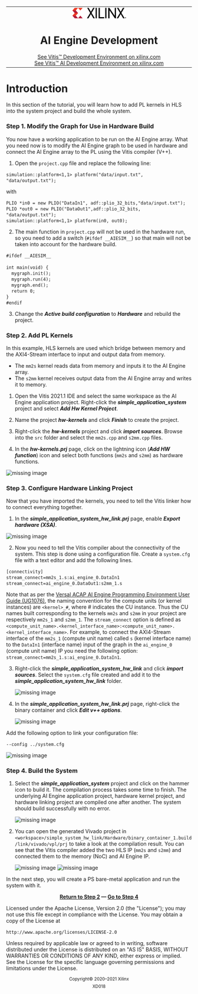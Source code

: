 ﻿<table class="sphinxhide" width="100%">
 <tr width="100%">
    <td align="center"><img src="https://raw.githubusercontent.com/Xilinx/Image-Collateral/main/xilinx-logo.png" width="30%"/><h1>AI Engine Development</h1>
    <a href="https://www.xilinx.com/products/design-tools/vitis.html">See Vitis™ Development Environment on xilinx.com</br></a>
    <a href="https://www.xilinx.com/products/design-tools/vitis/vitis-ai.html">See Vitis™ AI Development Environment on xilinx.com</a>
    </td>
 </tr>
</table>

# Introduction

In this section of the tutorial, you will learn how to add PL kernels in HLS into the system project and build the whole system.

### Step 1. Modify the Graph for Use in Hardware Build

You now have a working application to be run on the AI Engine array. What you need now is to modify the AI Engine graph to be used in hardware and connect the AI Engine array to the PL using the Vitis compiler (V++).

1. Open the `project.cpp` file and replace the following line:
```
simulation::platform<1,1> platform("data/input.txt", "data/output.txt");
```
with

```
PLIO *in0 = new PLIO("DataIn1", adf::plio_32_bits,"data/input.txt");
PLIO *out0 = new PLIO("DataOut1",adf::plio_32_bits, "data/output.txt");
simulation::platform<1,1> platform(in0, out0);
```

2. The main function in `project.cpp` will not be used in the hardware run, so you need to add a switch (`#ifdef __AIESIM__`) so that main will not be taken into account for the hardware build.

```
#ifdef __AIESIM__

int main(void) {
  mygraph.init();
  mygraph.run(4);
  mygraph.end();
  return 0;
}
#endif
```

3. Change the ***Active build configuration*** to ***Hardware*** and rebuild the project.

### Step 2. Add PL Kernels

In this example, HLS kernels are used which bridge between memory and the AXI4-Stream interface to input and output data from memory.
* The `mm2s` kernel reads data from memory and inputs it to the AI Engine array.
* The `s2mm` kernel receives output data from the AI Engine array and writes it to memory.

1. Open the Vitis 2021.1 IDE and select the same workspace as the AI Engine application project. Right-click the ***simple_application_system*** project and select ***Add Hw Kernel Project***.

2. Name the project ***hw-kernels*** and click ***Finish*** to create the project.

3. Right-click the ***hw-kernels*** project and click ***import sources***. Browse into the ```src``` folder and select the ```mm2s.cpp``` and ```s2mm.cpp``` files.

4. In the ***hw-kernels.prj*** page, click on the lightning icon (***Add HW function***) icon and select both functions (`mm2s` and `s2mm`) as hardware functions.

![missing image](images/hw_kernels.png)


### Step 3. Configure Hardware Linking Project

Now that you have imported the kernels, you need to tell the Vitis linker how to connect everything together.

1. In the ***simple_application_system_hw_link.prj*** page, enable ***Export hardware (XSA)***.

![missing image](images/hw_link_cfg1.png)

2. Now you need to tell the Vitis compiler about the connectivity of the system. This step is done using a configuration file.
Create a `system.cfg` file with a text editor and add the following lines.
```
[connectivity]
stream_connect=mm2s_1.s:ai_engine_0.DataIn1
stream_connect=ai_engine_0.DataOut1:s2mm_1.s
```

Note that as per the [Versal ACAP AI Engine Programming Environment User Guide (UG1076)](https://www.xilinx.com/cgi-bin/docs/rdoc?t=vitis+doc;v=2021.1;d=yii1603912637443.html), the naming convention for the compute units (or kernel instances) are `<kernel>_#`, where # indicates the CU instance. Thus the CU names built corresponding to the kernels `mm2s` and `s2mm` in your project are respectively `mm2s_1` and `s2mm_1`.
The ```stream_connect``` option is defined as `<compute_unit_name>.<kernel_interface_name>:<compute_unit_name>.<kernel_interface_name>`.
For example, to connect the AXI4-Stream interface of the `mm2s_1` (compute unit name) called `s` (kernel interface name) to the `DataIn1` (interface name) input of the graph in the `ai_engine_0` (compute unit name) IP you need the following option: `stream_connect=mm2s_1.s:ai_engine_0.DataIn1`.

3. Right-click the ***simple_application_system_hw_link*** and click ***import sources***. Select the ```system.cfg``` file created and add it to the ***simple_application_system_hw_link*** folder.

      ![missing image](images/hw_link_cfg2.png)

4. In the ***simple_application_system_hw_link.prj*** page, right-click the binary container and click ***Edit v++ options***.

      ![missing image](images/hw_link_cfg3.png)

Add the following option to link your configuration file:
```
--config ../system.cfg
```

  ![missing image](images/hw_link_cfg4.png)


### Step 4. Build the System

1. Select the ***simple_application_system*** project and click on the hammer icon to build it. The compilation process takes some time to finish. The underlying AI Engine application project, hardware kernel project, and hardware linking project are compiled one after another. The system should build successfully with no error.

      ![missing image](images/system_build.png)

2. You can open the generated Vivado project in `<workspace>/simple_system_hw_link/Hardware/binary_container_1.build/link/vivado/vpl/prj` to take a look at the compilation result.
You can see that the Vitis compiler added the two HLS IP (`mm2s` and `s2mm`) and connected them to the memory (NoC) and AI Engine IP.

      ![missing image](images/211_vivado_prj.png)
      ![missing image](images/211_vivado_prj2.png)


In the next step, you will create a PS bare-metal application and run the system with it.


<p align="center"><b><a href="./02-aie_application_creation.md">Return to Step 2</a> — <a href="./04-ps_application_creation_run_all.md">Go to Step 4</a></b></p>



Licensed under the Apache License, Version 2.0 (the "License");
you may not use this file except in compliance with the License.
You may obtain a copy of the License at

    http://www.apache.org/licenses/LICENSE-2.0

Unless required by applicable law or agreed to in writing, software
distributed under the License is distributed on an "AS IS" BASIS,
WITHOUT WARRANTIES OR CONDITIONS OF ANY KIND, either express or implied.
See the License for the specific language governing permissions and
limitations under the License.


<p class="sphinxhide" align="center"><sup>Copyright&copy; 2020–2021 Xilinx</sup><br><sup>XD018</sup></br></p>

